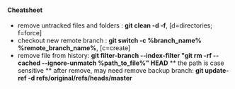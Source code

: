 #### Cheatsheet
* remove untracked files and folders :  **git clean -d -f**, [d=directories; f=force]
* checkout new remote branch : **git switch -c %branch_name% %remote_branch_name%**, [c=create]
* remove file from history: **git filter-branch --index-filter "git rm -rf --cached --ignore-unmatch %path_to_file%" HEAD**
  ** the path is case sensitive
  ** after remove, may need remove backup branch: **git update-ref -d refs/original/refs/heads/master**

